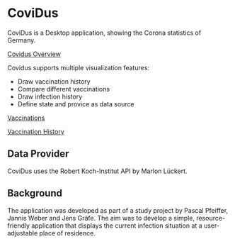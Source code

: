 # CoviDus
CoviDus is a Desktop application, showing the Corona statistics of Germany. 

[Covidus Overview](/doc/CoviDus_Overview.png)

Covidus supports multiple visualization features:
 - Draw vaccination history
 - Compare different vaccinations
 - Draw infection history
 - Define state and provice as data source

[Vaccinations](/doc/CoviDus_Vacc_1.png)

[Vaccination History](/doc/CoviDus_Vacc_2.png)

## Data Provider
CoviDus uses the Robert Koch-Institut API by Marlon Lückert.

## Background
The application was developed as part of a study project by Pascal Pfeiffer, Jannis Weber and Jens Gräfe. The aim was to develop a simple, resource-friendly application that displays the current infection situation at a user-adjustable place of residence.